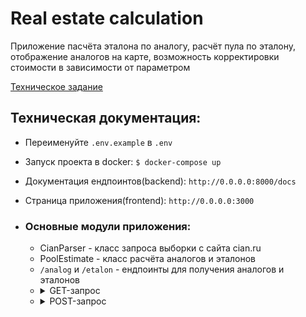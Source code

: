 # Real estate calculation
Приложение пасчёта эталона по аналогу, расчёт пула по эталону, отображение аналогов на карте, возможность корректировки стоимости 
в зависимости от параметром

[Техническое задание](https://github.com/OptikRUS/ht/blob/files/%D0%A2%D0%B5%D1%85%D0%BD%D0%B8%D1%87%D0%B5%D1%81%D0%BA%D0%BE%D0%B5%20%D0%B7%D0%B0%D0%B4%D0%B0%D0%BD%D0%B8%D0%B5.%20%D0%97%D0%B0%D0%B4%D0%B0%D1%87%D0%B0%2006.pdf)

## Техническая документация:
* Переименуйте `.env.example` в `.env`
* Запуск проекта в docker: ```$ docker-compose up```
* Документация ендпоинтов(backend): ```http://0.0.0.0:8000/docs```
* Страница приложения(frontend): ```http://0.0.0.0:3000```

* ### Основные модули приложения:
  * CianParser - класс запроса выборки с сайта cian.ru
  * PoolEstimate - класс расчёта аналогов и эталонов
  * `/analog` и `/etalon` - ендпоинты для получения аналогов и эталонов
  * <details>
      <summary>GET-запрос</summary>
        <img src="https://raw.githubusercontent.com/OptikRUS/ht/2e495ca87815537ba668657bfa79c7f684bbf646/1.png">
    </details>
  * <details>
      <summary>POST-запрос</summary>
        <img src="https://raw.githubusercontent.com/OptikRUS/ht/2e495ca87815537ba668657bfa79c7f684bbf646/2.png">
    </details>

[//]: # (## Пользовательская документация:)
